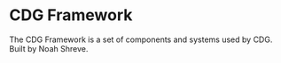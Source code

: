 # CDG Framework
The CDG Framework is a set of components and systems used by CDG. Built by Noah Shreve.
